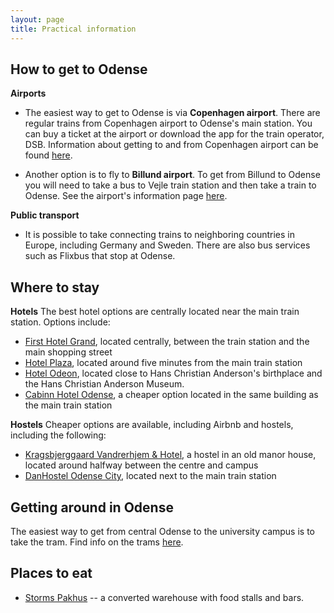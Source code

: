 ```yaml
---
layout: page
title: Practical information
---
```

## How to get to Odense

**Airports**

- The easiest way to get to Odense is via **Copenhagen airport**. There are regular trains from Copenhagen airport to Odense's main station. You can buy a ticket at the airport or download the app for the train operator, DSB. Information about getting to and from Copenhagen airport can be found [here](https://www.cph.dk/en/parking-transport/bus-train-metro-taxi).

- Another option is to fly to **Billund airport**. To get from Billund to Odense you will need to take a bus to Vejle train station and then take a train to Odense. See the airport's information page [here](https://www.bll.dk/en/parking-and-transport/to-and-from-the-airport).

**Public transport**

- It is possible to take connecting trains to neighboring countries in Europe, including Germany and Sweden. There are also bus services such as Flixbus that stop at Odense.

## Where to stay

**Hotels**
The best hotel options are centrally located near the main train station. Options include:
- [First Hotel Grand](https://www.firsthotels.dk/hoteller/danmark/odense/first-hotel-grand/), located centrally, between the train station and the main shopping street
- [Hotel Plaza](https://millinghotels.dk/hoteller/milling-hotel-plaza/), located around five minutes from the main train station
- [Hotel Odeon](https://hotelodeon.dk/en/), located close to Hans Christian Anderson's birthplace and the Hans Christian Anderson Museum.
- [Cabinn Hotel Odense](https://en.cabinn.com/hotel/cabinn-odense), a cheaper option located in the same building as the main train station

**Hostels**
Cheaper options are available, including Airbnb and hostels, including the following:
- [Kragsbjerggaard Vandrerhjem & Hotel](https://kragsbjerggaard.com/), a hostel in an old manor house, located around halfway between the centre and campus 
- [DanHostel Odense City](https://www.danhostel.dk/en/hostel/danhostel-odense-city), located next to the main train station

## Getting around in Odense
The easiest way to get from central Odense to the university campus is to take the tram. Find info on the trams [here](https://www.odenseletbane.dk/english/travel-with-the-tram).

## Places to eat
- [Storms Pakhus](https://stormspakhus.dk/) -- a converted warehouse with food stalls and bars.
